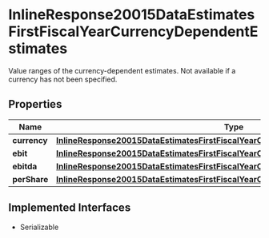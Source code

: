 

# InlineResponse20015DataEstimatesFirstFiscalYearCurrencyDependentEstimates

Value ranges of the currency-dependent estimates. Not available if a currency has not been specified.

## Properties

Name | Type | Description | Notes
------------ | ------------- | ------------- | -------------
**currency** | [**InlineResponse20015DataEstimatesFirstFiscalYearCurrencyDependentEstimatesCurrency**](InlineResponse20015DataEstimatesFirstFiscalYearCurrencyDependentEstimatesCurrency.md) |  |  [optional]
**ebit** | [**InlineResponse20015DataEstimatesFirstFiscalYearCurrencyDependentEstimatesEbit**](InlineResponse20015DataEstimatesFirstFiscalYearCurrencyDependentEstimatesEbit.md) |  |  [optional]
**ebitda** | [**InlineResponse20015DataEstimatesFirstFiscalYearCurrencyDependentEstimatesEbitda**](InlineResponse20015DataEstimatesFirstFiscalYearCurrencyDependentEstimatesEbitda.md) |  |  [optional]
**perShare** | [**InlineResponse20015DataEstimatesFirstFiscalYearCurrencyDependentEstimatesPerShare**](InlineResponse20015DataEstimatesFirstFiscalYearCurrencyDependentEstimatesPerShare.md) |  |  [optional]


## Implemented Interfaces

* Serializable


